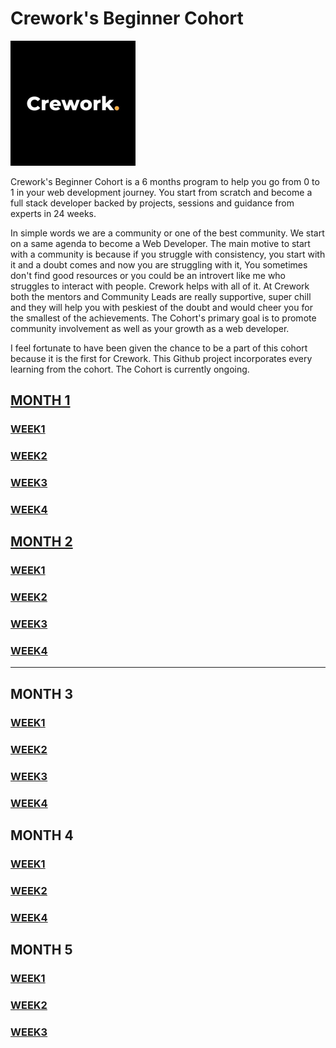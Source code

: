 # Crework's Beginner Cohort

<img src="./beginner-cohort/Month%201/Week%201/Images/Qm1uH72C_400x400.jpg" alt="Crework" height="200px" width="200px">

Crework's Beginner Cohort is a 6 months program to help you go from 0 to 1 in your web development journey. You start from scratch and become a full stack developer backed by projects, sessions and guidance from experts in 24 weeks.

In simple words we are a community or one of the best community. We start on a same agenda to become a Web Developer. The main motive to start with a community is because if you struggle with consistency, you start with it and a doubt comes and now you are struggling with it, You sometimes don't find good resources or you could be an introvert like me who struggles to interact with people. Crework helps with all of it. At Crework both the mentors and Community Leads are really supportive, super chill and they will help you with peskiest of the doubt and would cheer you for the smallest of the achievements. The Cohort's primary goal is to promote community involvement as well as your growth as a web developer. 

I feel fortunate to have been given the chance to be a part of this cohort because it is the first for Crework. This Github project incorporates every learning from the cohort. The Cohort is currently ongoing.

## [MONTH 1](./beginner-cohort/Month%201/)
### [WEEK1](./beginner-cohort/Month%201/Week%201/)
### [WEEK2](./beginner-cohort/Month%201/Week%202/)
### [WEEK3](./beginner-cohort/Month%201/Week%203/Crework%20Clone/)
### [WEEK4](./beginner-cohort/Month%201/Week%204/)

## [MONTH 2](./beginner-cohort/Month%202/)
### [WEEK1](./beginner-cohort/Month%202/Week%201/)
### [WEEK2](./beginner-cohort/Month%202/Week%202/)
### [WEEK3](./beginner-cohort/Month%202/Week%203/)
### [WEEK4](./beginner-cohort/Month%202/Week%204/)
--- 

## MONTH 3
### [WEEK1](https://github.com/chirag-chhajed/react-form)
### [WEEK2](https://github.com/chirag-chhajed/api-react)
### [WEEK3](https://github.com/chirag-chhajed/react-ecommerce-app)
### [WEEK4](https://github.com/chirag-chhajed/react-todolist)

## MONTH 4
### [WEEK1](https://github.com/chirag-chhajed/anime-app)
### [WEEK2](https://github.com/chirag-chhajed/portfolio)
### [WEEK4](./beginner-cohort/Month%204/Week%201/)

## MONTH 5
### [WEEK1](./beginner-cohort/Month%205/Week%201/)
### [WEEK2](./beginner-cohort/Month%205/Week%202/)
### [WEEK3](./beginner-cohort/Month%205/Week%203/)
